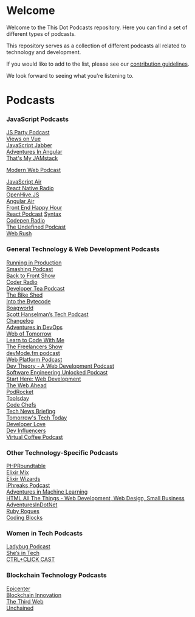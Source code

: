 # Welcome 

Welcome to the This Dot Podcasts repository. Here you can find a set of different types of podcasts.

This repository serves as a collection of different podcasts all related to technology and development.

If you would like to add to the list, please see our [contribution guidelines](./CONTRIBUTING.md).

 We look forward to seeing what you're listening to.

# Podcasts

<h3> JavaScript Podcasts </h3>

[JS Party Podcast](https://twitter.com/JSPartyFM)<br>
[Views on Vue](https://twitter.com/viewsonvue)<br>
[JavaScript Jabber](https://twitter.com/JSJabber)<br>
[Adventures In Angular](https://twitter.com/angularpodcast)<br>
[That's My JAMstack](https://thatsmyjamstack.com/)<br>

[Modern Web Podcast](https://twitter.com/moderndotweb)<br>

[JavaScript Air](https://javascriptair.com/)<br>
[React Native Radio](https://reactnativeradio.com/)<br>
[OpenHive.JS](https://anchor.fm/openhivejs)<br>
[Angular Air](https://twitter.com/angularair?lang=en)<br>
[Front End Happy Hour](https://twitter.com/FrontEndHH)<br>
[React Podcast](https://twitter.com/ReactPodcast)
[Syntax](https://twitter.com/syntaxfm)<br>
[Codepen Radio](https://blog.codepen.io/radio/)<br>
[The Undefined Podcast](https://twitter.com/theundefinedio?lang=en)<br>
[Web Rush](https://twitter.com/web_rush)<br>

<h3> General Technology & Web Development Podcasts </h3>

[Running in Production](https://runninginproduction.com/podcast/)<br>
[Smashing Podcast](https://twitter.com/smashingmag)<br>
[Back to Front Show](https://twitter.com/backtofrontshow)<br>
[Coder Radio](https://twitter.com/CoderRadioShow)<br>
[Developer Tea Podcast](https://twitter.com/DeveloperTea) <br>
[The Bike Shed](https://twitter.com/_bikeshed)<br>
[Into the Bytecode](https://share.transistor.fm/s/0f9aa81e)<br>
[Boagworld](https://boagworld.com/)<br>
[Scott Hanselman’s Tech Podcast](https://twitter.com/hanselminutes?lang=en)<br>
[Changelog](https://twitter.com/changelog)<br>
[Adventures in DevOps](https://twitter.com/DevOpsPodcast)<br>
[Web of Tomorrow](https://twitter.com/weboftomorrowfm)<br>
[Learn to Code With Me](https://learntocodewith.me/)<br>
[The Freelancers Show](https://twitter.com/freelancershow)<br>
[devMode.fm podcast](https://twitter.com/devmodefm)<br>
[Web Platform Podcast](https://twitter.com/intent/user?screen_name=TheWebPlatform)<br>
[Dev Theory - A Web Development Podcast](https://www.audible.com/pd/Podcast/B08JJLK1NL)<br>
[Software Engineering Unlocked Podcast](https://twitter.com/se_unlocked)<br>
[Start Here: Web Development](https://podcasts.apple.com/us/podcast/start-here-web-development/id898026456)<br>
[The Web Ahead](https://twitter.com/thewebahead)<br>
[PodRocket](https://podrocket.logrocket.com/)<br>
[Toolsday](https://twitter.com/toolsday?lang=en)<br>
[Code Chefs](https://twitter.com/codechefsdev)<br>
[Tech News Briefing](https://www.wsj.com/podcasts/tech-news-briefing/youve-got-apple-questions-weve-got-answers/bc9a5d51-6d60-4167-91f7-ddc37a43bb61)<br>
[Tomorrow's Tech Today](https://podcasts.apple.com/gb/podcast/tomorrows-tech-today/id1562152429)<br>
[Developer Love](https://podcasts.apple.com/us/podcast/developer-love/id1524102185)<br>
[Dev Influencers](https://devchat.tv/show/dev-influencers/)<br>
[Virtual Coffee Podcast](https://virtualcoffee.io/podcast/)<br>

<h3> Other Technology-Specific Podcasts </h3>

[PHPRoundtable](https://twitter.com/PHPRoundtable)<br>
[Elixir Mix](https://twitter.com/elixir_mix)<br>
[Elixir Wizards](https://smartlogic.io/podcast/elixir-wizards/)<br>
[iPhreaks Podcast](https://twitter.com/iphreaks)<br>
[Adventures in Machine Learning](https://twitter.com/podcast_ml)<br>
[HTML All The Things - Web Development, Web Design, Small Business](https://podcasts.apple.com/us/podcast/html-all-the-things-web-development-web-design-small/id1412209136)<br>
[AdventuresInDotNet](https://twitter.com/dotNET_Podcast)<br>
[Ruby Rogues](https://twitter.com/rubyrogues)<br>
[Coding Blocks](https://www.codingblocks.net/)<br>

<h3> Women in Tech Podcasts </h3>

[Ladybug Podcast](https://twitter.com/LadybugPodcast)<br>
[She’s in Tech](https://devchat.tv/podcasts/shes-in-tech/)<br>
[CTRL+CLICK CAST](https://twitter.com/ctrlclickcast)<br>

<h3> Blockchain Technology Podcasts </h3>  

[Epicenter](https://epicenter.tv/episodes/)<br>
[Blockchain Innovation](https://itunes.apple.com/us/podcast/blockchain-innovation-interviewing-brightest-minds/id1238906492?mt=2)<br>
[The Third Web](https://itunes.apple.com/us/podcast/the-third-web/id899090462?mt=2)<br>
[Unchained](https://itunes.apple.com/us/podcast/id1123922160)
